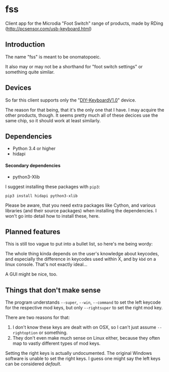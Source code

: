# fss
Client app for the Microdia "Foot Switch" range of products, made by RDing (http://pcsensor.com/usb-keyboard.html)

## Introduction
The name "fss" is meant to be onomatopoeic.

It also may or may not be a shorthand for "foot switch settings" or something quite similar.

## Devices
So far this client supports only the "[DIY-KeyboardV1.0](http://pcsensor.com/diy-keyboard.html)" device.

The reason for that being, that it's the only one that I have. I may acquire the other products, though.
It seems pretty much all of these decices use the same chip, so it should work at least similarly.

## Dependencies
* Python 3.4 or higher
* hidapi

#### Secondary dependencies
* python3-Xlib

I suggest installing these packages with `pip3`:

    pip3 install hidapi python3-xlib

Please be aware, that you need extra packages like Cython, and various libraries (and their source packages) when installing the dependencies.
I won't go into detail how to install these, here.

## Planned features
This is still too vague to put into a bullet list, so here's me being wordy:

The whole thing kinda depends on the user's knowledge about keycodes, and especially the difference in keycodes used within X, and by `kbd` on a linux console.
That's not exactly ideal...

A GUI might be nice, too.

## Things that don't make sense
The program understands `--super`, `--win`, `--command` to set the left keycode for the respective mod keys,
but only `--rightsuper` to set the right mod key.

There are two reasons for that:
 1. I don't know these keys are dealt with on OSX, so I can't just assume `--rightoption` or something.
 2. They don't even make much sense on Linux either, because they often map to vastly different types of mod keys.

Setting the right keys is actually undocumented. The original Windows software is unable to set the right keys.
I guess one might say the left keys can be considered *default*.
